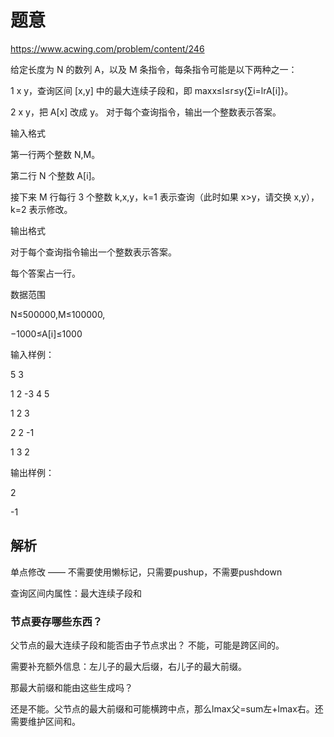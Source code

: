# 题意

<https://www.acwing.com/problem/content/246>

给定长度为 N 的数列 A，以及 M 条指令，每条指令可能是以下两种之一：

1 x y，查询区间 [x,y] 中的最大连续子段和，即 maxx≤l≤r≤y{∑i=lrA[i]}。

2 x y，把 A[x] 改成 y。
对于每个查询指令，输出一个整数表示答案。

输入格式

第一行两个整数 N,M。

第二行 N 个整数 A[i]。

接下来 M 行每行 3 个整数 k,x,y，k=1 表示查询（此时如果 x>y，请交换 x,y），k=2 表示修改。

输出格式

对于每个查询指令输出一个整数表示答案。

每个答案占一行。

数据范围

N≤500000,M≤100000,

−1000≤A[i]≤1000

输入样例：

5 3

1 2 -3 4 5

1 2 3

2 2 -1

1 3 2

输出样例：

2

-1

## 解析

单点修改 —— 不需要使用懒标记，只需要pushup，不需要pushdown

查询区间内属性：最大连续子段和

### 节点要存哪些东西？

父节点的最大连续子段和能否由子节点求出？ 不能，可能是跨区间的。

需要补充额外信息：左儿子的最大后缀，右儿子的最大前缀。

那最大前缀和能由这些生成吗？

还是不能。父节点的最大前缀和可能横跨中点，那么lmax父=sum左+lmax右。还需要维护区间和。
